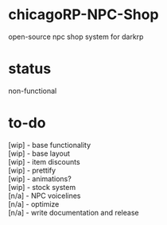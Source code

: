 # chicagoRP-NPC-Shop
open-source npc shop system for darkrp

# status
non-functional

# to-do
[wip] - base functionality                 
[wip] - base layout                 
[wip] - item discounts                 
[wip] - prettify                 
[wip] - animations?        
[wip] - stock system                 
[n/a] - NPC voicelines                                    
[n/a] - optimize                 
[n/a] - write documentation and release                 